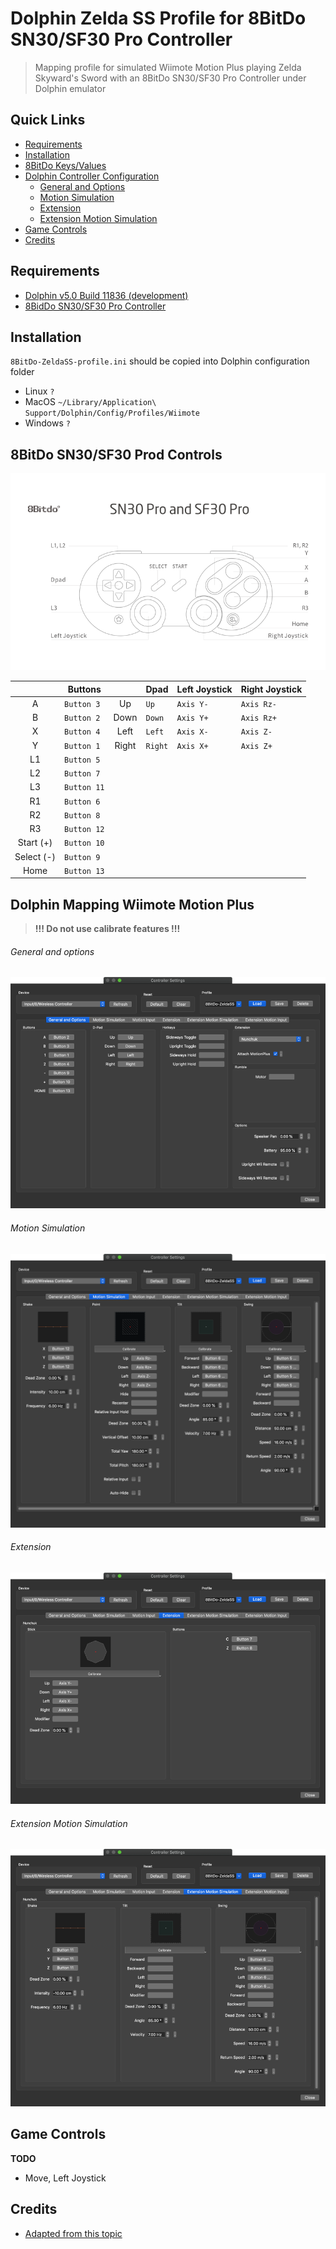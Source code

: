 # Dolphin Zelda SS Profile for 8BitDo SN30/SF30 Pro Controller

> Mapping profile for simulated Wiimote Motion Plus playing Zelda Skyward's Sword with an 8BitDo SN30/SF30 Pro Controller under Dolphin emulator

## Quick Links

- [Requirements](#Requirements)
- [Installation](#Installation)
- [8BitDo Keys/Values](#8bitdo-sn30sf30-prod-controls)
- [Dolphin Controller Configuration](#dolphin-mapping-wiimote-motion-plus)
  - [General and Options](#general-and-options)
  - [Motion Simulation](#motion-simulation)
  - [Extension](#extension)
  - [Extension Motion Simulation](#extension-motion-simulation)
- [Game Controls](#game-controls)
- [Credits](#credits)

## Requirements

- [Dolphin v5.0 Build 11836 (development)](https://dolphin-emu.org)
- [8BidDo SN30/SF30 Pro Controller](https://www.8bitdo.com/sn30-pro-g-classic-or-sn30-pro-sn/)

## Installation

`8BitDo-ZeldaSS-profile.ini` should be copied into Dolphin configuration folder

- Linux `?`
- MacOS `~/Library/Application\ Support/Dolphin/Config/Profiles/Wiimote`
- Windows `?`

## 8BitDo SN30/SF30 Prod Controls

![SN30/SF30 Pro Controller Schema](./images/8bitdo-sn30pro-controller.png)

|            | Buttons     |       | Dpad    | Left Joystick | Right Joystick |
| :--------: | ----------- | :---: | ------- | ------------- | -------------- |
|     A      | `Button 3`  |  Up   | `Up`    | `Axis Y-`     | `Axis Rz-`     |
|     B      | `Button 2`  | Down  | `Down`  | `Axis Y+`     | `Axis Rz+`     |
|     X      | `Button 4`  | Left  | `Left`  | `Axis X-`     | `Axis Z-`      |
|     Y      | `Button 1`  | Right | `Right` | `Axis X+`     | `Axis Z+`      |
|     L1     | `Button 5`  |
|     L2     | `Button 7`  |
|     L3     | `Button 11` |
|     R1     | `Button 6`  |
|     R2     | `Button 8`  |
|     R3     | `Button 12` |
| Start (+)  | `Button 10` |
| Select (-) | `Button 9`  |
|    Home    | `Button 13` |

## Dolphin Mapping Wiimote Motion Plus

> **!!! Do not use calibrate features !!!**

###### General and options

![General and Options](./images/general-and-options.png)

###### Motion Simulation

![Motion Simulation](./images/motion-simulation.png)

###### Extension

![Extension](./images/extension.png)

###### Extension Motion Simulation

![Extension Motion Simulation](./images/extension-motion-simulation.png)

## Game Controls

**TODO**

- Move, Left Joystick

## Credits

- [Adapted from this topic](https://www.reddit.com/r/DolphinEmulator/comments/chttbu/my_xbox_controller_skyward_sword_controller_map/)
